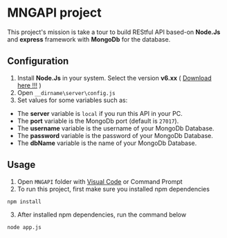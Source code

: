 # MNGAPI project

This project's mission is take a tour to build REStful API based-on **Node.Js** and **express** framework with **MongoDb** for the database.

Configuration
------
1. Install **Node.Js** in your system. Select the version __v6.xx__ ( [Download here !!!](https://nodejs.org/en/) )
2. Open `__dirname\server\config.js`
3. Set values for some variables such as:
- The **server** variable is `local` if you run this API in your PC.
- The **port** variable is the MongoDb port (default is `27017`).
- The **username** variable is the username of your MongoDb Database.
- The **password** variable is the password of your MongoDb Database.
- The **dbName** variable is the name of your MongoDb Database.

Usage
------
1. Open `MNGAPI` folder with [Visual Code](https://code.visualstudio.com/) or Command Prompt
2. To run this project, first make sure you installed npm dependencies
```sh
npm install
```
3. After installed npm dependencies, run the command below
```sh
node app.js
```
